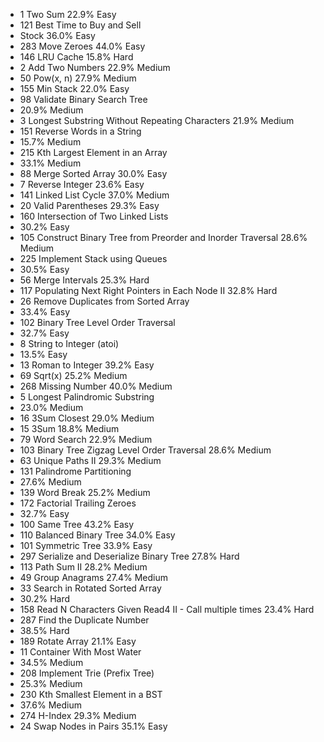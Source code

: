 * 1        Two Sum        22.9%        Easy
* 121        Best Time to Buy and Sell  
* Stock        36.0%        Easy
* 283        Move Zeroes        44.0%        Easy
* 146        LRU Cache        15.8%        Hard
* 2        Add Two Numbers        22.9%        Medium
* 50        Pow(x, n)        27.9%        Medium
* 155        Min Stack        22.0%        Easy
* 98        Validate Binary Search Tree        
* 20.9%        Medium
* 3        Longest Substring Without Repeating Characters        21.9%        Medium
* 151        Reverse Words in a String        
* 15.7%        Medium
* 215        Kth Largest Element in an Array        
* 33.1%        Medium
* 88        Merge Sorted Array        30.0%        Easy
* 7        Reverse Integer        23.6%        Easy
* 141        Linked List Cycle        37.0%        Medium
* 20        Valid Parentheses        29.3%        Easy
* 160        Intersection of Two Linked Lists        
* 30.2%        Easy
* 105        Construct Binary Tree from Preorder and Inorder Traversal        28.6%        Medium
* 225        Implement Stack using Queues        
* 30.5%        Easy
* 56        Merge Intervals        25.3%        Hard
* 117        Populating Next Right Pointers in Each Node II        32.8%        Hard
* 26        Remove Duplicates from Sorted Array        
* 33.4%        Easy
* 102        Binary Tree Level Order Traversal        
* 32.7%        Easy
* 8        String to Integer (atoi)        
* 13.5%        Easy
* 13        Roman to Integer        39.2%        Easy
* 69        Sqrt(x)        25.2%        Medium
* 268        Missing Number        40.0%        Medium
* 5        Longest Palindromic Substring        
* 23.0%        Medium
* 16        3Sum Closest        29.0%        Medium
* 15        3Sum        18.8%        Medium
* 79        Word Search        22.9%        Medium
* 103        Binary Tree Zigzag Level Order Traversal        28.6%        Medium
* 63        Unique Paths II        29.3%        Medium
* 131        Palindrome Partitioning        
* 27.6%        Medium
* 139        Word Break        25.2%        Medium
* 172        Factorial Trailing Zeroes        
* 32.7%        Easy
* 100        Same Tree        43.2%        Easy
* 110        Balanced Binary Tree        34.0%        Easy
* 101        Symmetric Tree        33.9%        Easy
* 297        Serialize and Deserialize Binary Tree        27.8%        Hard
* 113        Path Sum II        28.2%        Medium
* 49        Group Anagrams        27.4%        Medium
* 33        Search in Rotated Sorted Array        
* 30.2%        Hard
* 158        Read N Characters Given Read4 II - Call multiple times         23.4%        Hard
* 287        Find the Duplicate Number        
* 38.5%        Hard
* 189        Rotate Array        21.1%        Easy
* 11        Container With Most Water        
* 34.5%        Medium
* 208        Implement Trie (Prefix Tree)        
* 25.3%        Medium
* 230        Kth Smallest Element in a BST        
* 37.6%        Medium
* 274        H-Index        29.3%        Medium
* 24        Swap Nodes in Pairs        35.1%        Easy
